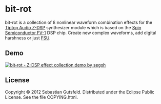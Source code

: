 # bit-rot

bit-rot is a collection of 8 nonlinear waveform combination effects for the [Tiptop Audio Z-DSP](http://www.tiptopaudio.com/zdsp.php) synthesizer module which is based on the [Spin Semiconductor FV-1](http://spinsemi.com/) DSP chip. Create new complex waveforms, add digital harshness or just [FSU](http://www.urbandictionary.com/define.php?term=FSU).


## Demo

<a href="https://vimeo.com/43356010" target="_blank">
<img src="https://github.com/downloads/segoh/bit-rot/bit-rot%20video.png" alt="bit-rot - Z-DSP effect collection demo by segoh" />
</a>


## License

Copyright © 2012 Sebastian Gutsfeld. Distributed under the Eclipse Public License. See the file COPYING.html.
